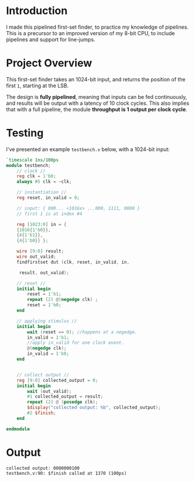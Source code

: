 # Introduction

I made this pipelined first-set finder, to practice my knowledge of pipelines. This is a precursor to an improved version of my 8-bit CPU, to include pipelines and support for line-jumps.

# Project Overview

This first-set finder takes an 1024-bit input, and returns the position of the first `1`, starting at the LSB. 

The design is **fully pipelined**, meaning that inputs can be fed continuously, and results will be output with a latency of 10 clock cycles. 
This also implies that with a full pipeline, the module **throughput is 1 output per clock cycle**.

# Testing

I've presented an example `testbench.v` below, with a 1024-bit input:

```verilog
`timescale 1ns/100ps
module testbench;
    // clock //
    reg clk = 1'b0;
    always #5 clk = ~clk;

    // instantiation //
    reg reset, in_valid = 0;

    // input: { 000... <1016x> ...000, 1111, 0000 }
    // first 1 is at index #4

    reg [1023:0] in = { 
    {1016{1'b0}}, 
    {4{1'b1}}, 
    {4{1'b0}} };

    wire [9:0] result;
    wire out_valid;
    findfirstset dut (clk, reset, in_valid, in,

     result, out_valid);

    // reset //
    initial begin
        reset = 1'b1;
        repeat (2) @(negedge clk) ;
        reset = 1'b0;
    end

    // applying stimulus //
    initial begin
        wait (reset == 0); //happens at a negedge.
        in_valid = 1'b1; 
        //apply in_valid for one clock event.
        @(negedge clk);
        in_valid = 1'b0;
    end


    // collect output //
    reg [9:0] collected_output = 0;
    initial begin
        wait (out_valid);
        #1 collected_output = result;
        repeat (2) @ (posedge clk);
        $display("collected output: %b", collected_output);
        #2 $finish;
    end

endmodule

```

# Output

```
collected output: 0000000100
testbench.v:90: $finish called at 1370 (100ps)
```

